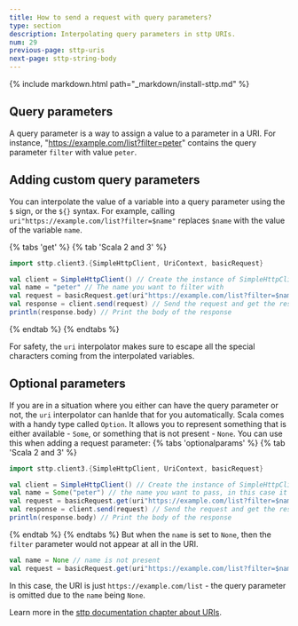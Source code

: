 ```yaml
---
title: How to send a request with query parameters?
type: section
description: Interpolating query parameters in sttp URIs.
num: 29
previous-page: sttp-uris
next-page: sttp-string-body
---
```


{% include markdown.html path="_markdown/install-sttp.md" %}

## Query parameters
A query parameter is a way to assign a value to a parameter in a URI.
For instance, "https://example.com/list?filter=peter" contains the query parameter `filter` with value `peter`.

## Adding custom query parameters
You can interpolate the value of a variable into a query parameter using the `$` sign, or the `${}` syntax. 
For example, calling `uri"https://example.com/list?filter=$name"` replaces `$name` with the value of the variable `name`.

{% tabs 'get' %}
{% tab 'Scala 2 and 3' %}
```scala
import sttp.client3.{SimpleHttpClient, UriContext, basicRequest}

val client = SimpleHttpClient() // Create the instance of SimpleHttpClient
val name = "peter" // The name you want to filter with
val request = basicRequest.get(uri"https://example.com/list?filter=$name") // Define the GET request to https://example.com/list with a query parameter filter=peter
val response = client.send(request) // Send the request and get the response
println(response.body) // Print the body of the response
```
{% endtab %}
{% endtabs %}

For safety, the `uri` interpolator makes sure to escape all the special characters coming from the interpolated variables.

## Optional parameters
If you are in a situation where you either can have the query parameter or not, the `uri` interpolator can hanlde that for you automatically. 
Scala comes with a handy type called `Option`. It allows you to represent something that is either available - `Some`, or something that is not present - `None`. 
You can use this when adding a request parameter:
{% tabs 'optionalparams' %}
{% tab 'Scala 2 and 3' %}
```scala
import sttp.client3.{SimpleHttpClient, UriContext, basicRequest}

val client = SimpleHttpClient() // Create the instance of SimpleHttpClient
val name = Some("peter") // the name you want to pass, in this case it is present and set to "peter"
val request = basicRequest.get(uri"https://example.com/list?filter=$name") // Define the GET request to https://example.com/list with a query parameter filter=peter
val response = client.send(request) // Send the request and get the response
println(response.body) // Print the body of the response
```
{% endtab %}
{% endtabs %}
But when the `name` is set to `None`, then the `filter` parameter would not appear at all in the URI.
```scala
val name = None // name is not present
val request = basicRequest.get(uri"https://example.com/list?filter=$name") // Define the GET request to https://example.com/list, the "filter" query parameter is not set.
```
In this case, the URI is just `https://example.com/list` - the query parameter is omitted due to the `name` being `None`.

Learn more in the [sttp documentation chapter about URIs](https://sttp.softwaremill.com/en/latest/model/uri.html).
